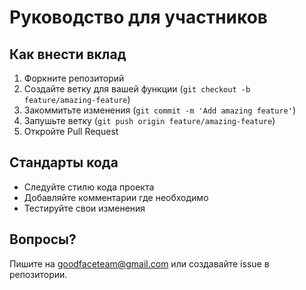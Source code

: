 # Руководство для участников

## Как внести вклад

1. Форкните репозиторий
2. Создайте ветку для вашей функции (`git checkout -b feature/amazing-feature`)
3. Закоммитьте изменения (`git commit -m 'Add amazing feature'`)
4. Запушьте ветку (`git push origin feature/amazing-feature`)
5. Откройте Pull Request

## Стандарты кода

- Следуйте стилю кода проекта
- Добавляйте комментарии где необходимо
- Тестируйте свои изменения

## Вопросы?

Пишите на goodfaceteam@gmail.com или создавайте issue в репозитории.
